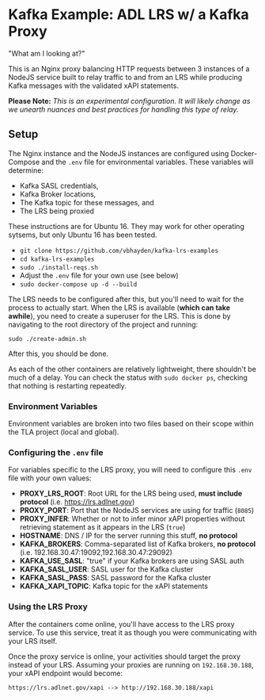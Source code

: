# Kafka Example: ADL LRS w/ a Kafka Proxy

"What am I looking at?"

This is an Nginx proxy balancing HTTP requests between 3 instances of a NodeJS service built to relay traffic to and from an LRS while producing Kafka messages with the validated xAPI statements.

**Please Note:** *This is an experimental configuration.  It will likely change as we unearth nuances and best practices for handling this type of relay.* 

## Setup
The Nginx instance and the NodeJS instances are configured using Docker-Compose and the `.env` file for environmental variables.  These variables will determine:
- Kafka SASL credentials,
- Kafka Broker locations,
- The Kafka topic for these messages, and
- The LRS being proxied

These instructions are for Ubuntu 16.  They may work for other operating sytsems, but only Ubuntu 16 has been tested.

- `git clone https://github.com/vbhayden/kafka-lrs-examples`
- `cd kafka-lrs-examples`
- `sudo ./install-reqs.sh`
- Adjust the `.env` file for your own use (see below)
- `sudo docker-compose up -d --build`

The LRS needs to be configured after this, but you'll need to wait for the process to actually start.  When the LRS is available (**which can take awhile**), you need to create a superuser for the LRS.  This is done by navigating to the root directory of the project and running:
```
sudo ./create-admin.sh
```

After this, you should be done.

As each of the other containers are relatively lightweight, there shouldn't be much of a delay.  You can check the status with `sudo docker ps`, checking that nothing is restarting repeatedly.

### Environment Variables
Environment variables are broken into two files based on their scope within the TLA project (local and global).  

### Configuring the `.env` file
For variables specific to the LRS proxy, you will need to configure this `.env` file with your own values:
- **PROXY_LRS_ROOT**: Root URL for the LRS being used, **must include protocol** (i.e. https://lrs.adlnet.gov)
- **PROXY_PORT**: Port that the NodeJS services are using for traffic (`8085`)
- **PROXY_INFER**: Whether or not to infer minor xAPI properties without retrieving statement as it appears in the LRS (`true`)
- **HOSTNAME**: DNS / IP for the server running this stuff, **no protocol**
- **KAFKA_BROKERS**: Comma-separated list of Kafka brokers, **no protocol** (i.e. 192.168.30.47:19092,192.168.30.47:29092)
- **KAFKA_USE_SASL**: "true" if your Kafka brokers are using SASL auth
- **KAFKA_SASL_USER**: SASL user for the Kafka cluster
- **KAFKA_SASL_PASS**: SASL password for the Kafka cluster
- **KAFKA_XAPI_TOPIC**: Kafka topic for the xAPI statements

### Using the LRS Proxy
After the containers come online, you'll have access to the LRS proxy service.  To use this service, treat it as though you were
communicating with your LRS itself.

Once the proxy service is online, your activities should target the proxy instead of your LRS.  Assuming your proxies are running on `192.168.30.188`, your xAPI endpoint would become:
```
https://lrs.adlnet.gov/xapi --> http://192.168.30.188/xapi
```
